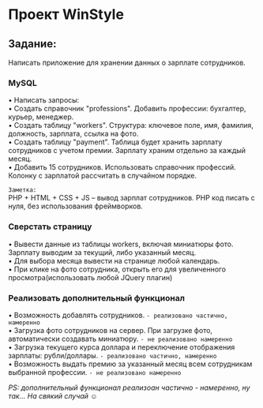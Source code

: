 # Проект WinStyle

## Задание:
Написать приложение для хранении данных о зарплате сотрудников.
### MySQL
•	Написать запросы:<br>
•	Создать справочник "professions". Добавить профессии: бухгалтер, курьер, менеджер.<br>
•	Создать таблицу "workers". Структура: ключевое поле, имя, фамилия, должность, зарплата, ссылка на фото.<br>
•	Создать таблицу "payment". Таблица будет хранить зарплату сотрудников с учетом премии. Зарплату храним отдельно за каждый месяц.<br>
•	Добавить 15 сотрудников. Использовать справочник профессий. Колонку с зарплатой рассчитать в случайном порядке.<br>

`Заметка:`<br>
PHP + HTML + CSS + JS – вывод зарплат сотрудников.
PHP код писать с нуля, без использования фреймворков.

### Сверстать страницу
• Вывести данные из таблицы workers, включая миниатюры фото. Зарплату выводим за текущий, либо указанный месяц.<br>
•	Для выбора месяца вывести на странице любой календарь.<br>
•	При клике на фото сотрудника, открыть его для увеличенного просмотра(использовать любой JQuery плагин)<br>

### Реализовать дополнительный функционал
•	Возможность добавлять сотрудников. `- реализовано частично, намеренно`<br>
•	Загрузка фото сотрудников на сервер. При загрузке фото, автоматически создавать миниатюру. `- не реализовано намеренно`<br>
•	Загрузка текущего курса доллара и переключение отображения зарплаты: рубли/доллары. `- реализовано частично, намеренно`<br>
•	Возможность выдать премию за указанный месяц всем сотрудникам выбранной профессии. `- не реализовано намеренно`<br>

*PS: дополнительный функционал реализоан частично - намеренно, ну так... На свякий случай ☺*